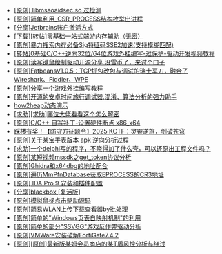 + [[原创] libmsaoaidsec.so 过检测](https://bbs.kanxue.com/thread-287058.htm)
+ [[原创]简单利用_CSR_PROCESS结构枚举出进程](https://bbs.kanxue.com/thread-286312.htm)
+ [[分享]Jetbrains账户激活方式](https://bbs.kanxue.com/thread-284298.htm)
+ [[下载][转帖]零基础一站式端游内存辅助（无密）](https://bbs.kanxue.com/thread-287049.htm)
+ [[原创]暴力搜索内存必备Sig特征码SSE2加速(支持模糊匹配)](https://bbs.kanxue.com/thread-209946.htm)
+ [[转帖]0基础C/C++逆向32位/64位游戏外挂编写-过保护-驱动开发视频教程](https://bbs.kanxue.com/thread-286955.htm)
+ [[原创]读写键鼠绘制驱动开源分享 没雪币了，来讨个口子](https://bbs.kanxue.com/thread-286756.htm)
+ [[原创]FatbeansV1.0.5：TCP抓包改包与调试的瑞士军刀，融合了Wireshark、Fiddler、WPE](https://bbs.kanxue.com/thread-284571.htm)
+ [[原创]分享一个游戏外挂编写教程](https://bbs.kanxue.com/thread-286912.htm)
+ [[原创]开源的安卓时间旅行调试器,混淆、算法分析的强力助手](https://bbs.kanxue.com/thread-286457.htm)
+ [how2heap动态演示](https://bbs.kanxue.com/thread-287061.htm)
+ [[求助][求助]哪位大佬看看这个怎么解密](https://bbs.kanxue.com/thread-286492.htm)
+ [[原创]C/C++ 自写补丁-设置硬件断点 x86_x64](https://bbs.kanxue.com/thread-283839.htm)
+ [踩楼有奖！【防守方征题令】2025 KCTF：灵霄逆旅，剑破苍穹](https://bbs.kanxue.com/thread-286311.htm)
+ [[原创]关于某宝手表版本 apk 逆向分析过程](https://bbs.kanxue.com/thread-287025.htm)
+ [[求助]一个delphi写的程序，不晓得加了什么壳，可以还原出工程文件吗？](https://bbs.kanxue.com/thread-284991.htm)
+ [[原创]某短视频mssdk之get_token协议分析](https://bbs.kanxue.com/thread-287008.htm)
+ [[原创]Ghidra和x64dbg的地址配合](https://bbs.kanxue.com/thread-286869.htm)
+ [[原创]遍历MmPfnDatabase获取EPROCESS的CR3地址](https://bbs.kanxue.com/thread-286598.htm)
+ [[原创] IDA Pro 9 安装和插件配置](https://bbs.kanxue.com/thread-285604.htm)
+ [[分享]blackbox [复活版]](https://bbs.kanxue.com/thread-286308.htm)
+ [[原创]模拟鼠标点击驱动源码](https://bbs.kanxue.com/thread-286960.htm)
+ [[原创]简易WLAN上传下载查看器by批处理](https://bbs.kanxue.com/thread-287036.htm)
+ [[原创]简单的"Windows页表自映射机制"的利用](https://bbs.kanxue.com/thread-285332.htm)
+ [[原创]简单的部分"SSVGG"游戏反作弊驱动分析](https://bbs.kanxue.com/thread-286409.htm)
+ [[原创]VMWare安装破解FortiGate7.4.2](https://bbs.kanxue.com/thread-284794.htm)
+ [[原创][原创]最新版某姆会员商店的某T盾风控分析与绕过](https://bbs.kanxue.com/thread-286243.htm)
